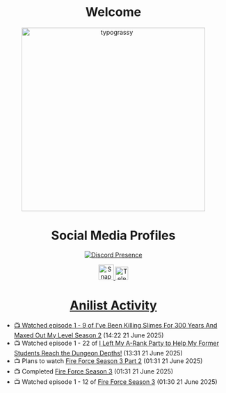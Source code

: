 <div align="center">

# Welcome
<a href="https://github.com/kawarimidoll/typograssy">
    <img alt="typograssy" src="https://typograssy.deno.dev/api?text=%E3%82%88%E3%81%86%E3%81%93%E3%81%9D%E3%81%BF%E3%81%AA%E3%81%95%E3%82%93%20-%20Sheby--&&l0=none&l1=82d9d0&l2=027353&l3=038c4c&l4=01402e&bg=none&frame=none&speed=100&comment=" width="421.99">
</a>

</div>

<div align="center">

# Social Media Profiles

[![Discord Presence](https://lanyard.cnrad.dev/api/612532963938271232)](https://discord.com/users/612532963938271232)


<a href="https://www.snapchat.com/add/a.sheby" title="Snapchat Profile">
    <img src="https://www.freepnglogos.com/uploads/snapchat-logo-png-0.png" width="35" alt="Snapchat Logo" />


<a href="https://t.me/ASheby" title="Telegram Profile">
    <img src="https://www.freepnglogos.com/uploads/telegram-logo-png-0.png" width="30" alt="Telegram Logo" />


</div>

<div align="center">

# Anilist Activity

</div>

<!-- ANILIST_ACTIVITY:start -->

-   📺 Watched episode 1 - 9 of [I've Been Killing Slimes For 300 Years And Maxed Out My Level Season 2](https://anilist.co/anime/143337) (14:22 21 June 2025)
-   📺 Watched episode 1 - 22 of [I Left My A-Rank Party to Help My Former Students Reach the Dungeon Depths!](https://anilist.co/anime/180812) (13:31 21 June 2025)
-   📺 Plans to watch [Fire Force Season 3 Part 2](https://anilist.co/anime/179062) (01:31 21 June 2025)
-   📺 Completed [Fire Force Season 3](https://anilist.co/anime/149118) (01:31 21 June 2025)
-   📺 Watched episode 1 - 12 of [Fire Force Season 3](https://anilist.co/anime/149118) (01:30 21 June 2025)

<!-- ANILIST_ACTIVITY:end -->
